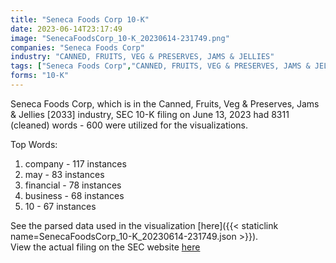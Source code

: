 ```yaml
---
title: "Seneca Foods Corp 10-K"
date: 2023-06-14T23:17:49
image: "SenecaFoodsCorp_10-K_20230614-231749.png"
companies: "Seneca Foods Corp"
industry: "CANNED, FRUITS, VEG & PRESERVES, JAMS & JELLIES"
tags: ["Seneca Foods Corp","CANNED, FRUITS, VEG & PRESERVES, JAMS & JELLIES","06-13-2023","10-K"]
forms: "10-K"
---
```

Seneca Foods Corp, which is in the Canned, Fruits, Veg & Preserves, Jams & Jellies [2033] industry, SEC 10-K filing on June 13, 2023 had 8311 (cleaned) words - 600 were utilized for the visualizations.

Top Words:
1. company - 117 instances
2. may - 83 instances
3. financial - 78 instances
4. business - 68 instances
5. 10 - 67 instances


See the parsed data used in the visualization [here]({{< staticlink name=SenecaFoodsCorp_10-K_20230614-231749.json >}}).  
View the actual filing on the SEC website [here](https://www.sec.gov/Archives/edgar/data/88948/0001437749-23-017258.txt)
